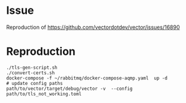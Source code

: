 # Issue
Reproduction of https://github.com/vectordotdev/vector/issues/16890

# Reproduction

```
./tls-gen-script.sh
./convert-certs.sh
docker-compose -f ~/rabbitmq/docker-compose-aqmp.yaml  up -d
# update config paths
path/to/vector/target/debug/vector -v  --config path/to/tls_not_working.toml
```

